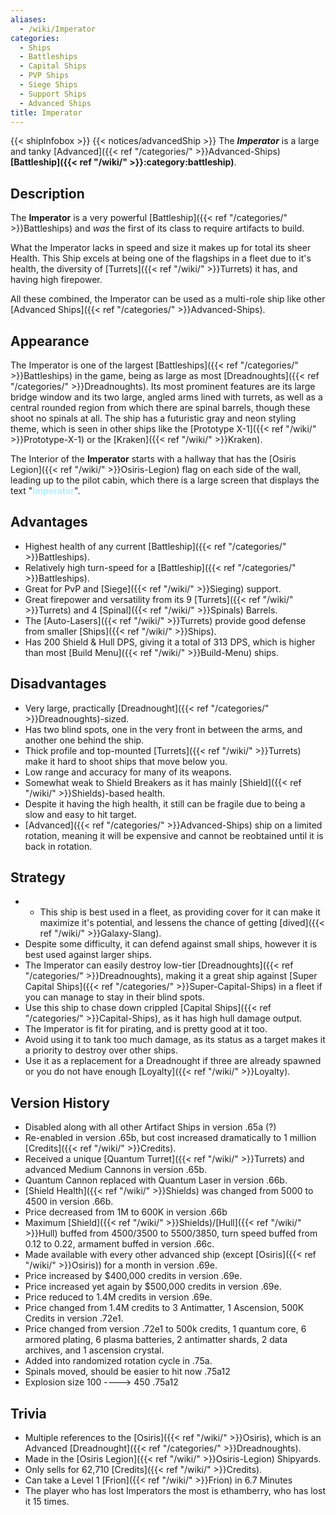 ```yaml
---
aliases:
  - /wiki/Imperator
categories:
  - Ships
  - Battleships
  - Capital Ships
  - PVP Ships
  - Siege Ships
  - Support Ships
  - Advanced Ships
title: Imperator
---
```


{{< shipInfobox >}} {{< notices/advancedShip >}} The **_Imperator_** is a large and tanky [Advanced]({{< ref "/categories/" >}}Advanced-Ships) **[Battleship]({{< ref "/wiki/" >}}:category:battleship)**.

## Description

The **Imperator** is a very powerful [Battleship]({{< ref "/categories/" >}}Battleships) and _was_ the first of its class to require artifacts to build.

What the Imperator lacks in speed and size it makes up for total its sheer Health. This Ship excels at being one of the flagships in a fleet due to it's health, the diversity of [Turrets]({{< ref "/wiki/" >}}Turrets) it has, and having high firepower.

All these combined, the Imperator can be used as a multi-role ship like other [Advanced Ships]({{< ref "/categories/" >}}Advanced-Ships).

## Appearance

The Imperator is one of the largest [Battleships]({{< ref "/categories/" >}}Battleships) in the game, being as large as most [Dreadnoughts]({{< ref "/categories/" >}}Dreadnoughts). Its most prominent features are its large bridge window and its two large, angled arms lined with turrets, as well as a central rounded region from which there are spinal barrels, though these shoot no spinals at all. The ship has a futuristic gray and neon styling theme, which is seen in other ships like the [Prototype X-1]({{< ref "/wiki/" >}}Prototype-X-1) or the [Kraken]({{< ref "/wiki/" >}}Kraken).

The Interior of the **Imperator** starts with a hallway that has the [Osiris Legion]({{< ref "/wiki/" >}}Osiris-Legion) flag on each side of the wall, leading up to the pilot cabin, which there is a large screen that displays the text "<span style="color:#aef2fe">**Imperator**</span>".

## Advantages

- Highest health of any current [Battleship]({{< ref "/categories/" >}}Battleships).
- Relatively high turn-speed for a [Battleship]({{< ref "/categories/" >}}Battleships).
- Great for PvP and [Siege]({{< ref "/wiki/" >}}Sieging) support.
- Great firepower and versatility from its 9 [Turrets]({{< ref "/wiki/" >}}Turrets) and 4 [Spinal]({{< ref "/wiki/" >}}Spinals) Barrels.
- The [Auto-Lasers]({{< ref "/wiki/" >}}Turrets) provide good defense from smaller [Ships]({{< ref "/wiki/" >}}Ships).
- Has 200 Shield & Hull DPS, giving it a total of 313 DPS, which is higher than most [Build Menu]({{< ref "/wiki/" >}}Build-Menu) ships.

## Disadvantages

- Very large, practically [Dreadnought]({{< ref "/categories/" >}}Dreadnoughts)-sized.
- Has two blind spots, one in the very front in between the arms, and another one behind the ship.
- Thick profile and top-mounted [Turrets]({{< ref "/wiki/" >}}Turrets) make it hard to shoot ships that move below you.
- Low range and accuracy for many of its weapons.
- Somewhat weak to Shield Breakers as it has mainly [Shield]({{< ref "/wiki/" >}}Shields)-based health.
- Despite it having the high health, it still can be fragile due to being a slow and easy to hit target.
- [Advanced]({{< ref "/categories/" >}}Advanced-Ships) ship on a limited rotation, meaning it will be expensive and cannot be reobtained until it is back in rotation.

## Strategy

- - This ship is best used in a fleet, as providing cover for it can make it maximize it's potential, and lessens the chance of getting [dived]({{< ref "/wiki/" >}}Galaxy-Slang).
- Despite some difficulty, it can defend against small ships, however it is best used against larger ships.
- The Imperator can easily destroy low-tier [Dreadnoughts]({{< ref "/categories/" >}}Dreadnoughts), making it a great ship against [Super Capital Ships]({{< ref "/categories/" >}}Super-Capital-Ships) in a fleet if you can manage to stay in their blind spots.
- Use this ship to chase down crippled [Capital Ships]({{< ref "/categories/" >}}Capital-Ships), as it has high hull damage output.
- The Imperator is fit for pirating, and is pretty good at it too.
- Avoid using it to tank too much damage, as its status as a target makes it a priority to destroy over other ships.
- Use it as a replacement for a Dreadnought if three are already spawned or you do not have enough [Loyalty]({{< ref "/wiki/" >}}Loyalty).

## Version History

- Disabled along with all other Artifact Ships in version .65a (?)
- Re-enabled in version .65b, but cost increased dramatically to 1 million [Credits]({{< ref "/wiki/" >}}Credits).
- Received a unique [Quantum Turret]({{< ref "/wiki/" >}}Turrets) and advanced Medium Cannons in version .65b.
- Quantum Cannon replaced with Quantum Laser in version .66b.
- [Shield Health]({{< ref "/wiki/" >}}Shields) was changed from 5000 to 4500 in version .66b.
- Price decreased from 1M to 600K in version .66b
- Maximum [Shield]({{< ref "/wiki/" >}}Shields)/[Hull]({{< ref "/wiki/" >}}Hull) buffed from 4500/3500 to 5500/3850, turn speed buffed from 0.12 to 0.22, armament buffed in version .66c.
- Made available with every other advanced ship (except [Osiris]({{< ref "/wiki/" >}}Osiris)) for a month in version .69e.
- Price increased by $400,000 credits in version .69e.
- Price increased yet again by $500,000 credits in version .69e.
- Price reduced to 1.4M credits in version .69e.
- Price changed from 1.4M credits to 3 Antimatter, 1 Ascension, 500K Credits in version .72e1.
- Price changed from version .72e1 to 500k credits, 1 quantum core, 6 armored plating, 6 plasma batteries, 2 antimatter shards, 2 data archives, and 1 ascension crystal.
- Added into randomized rotation cycle in .75a.
- Spinals moved, should be easier to hit now .75a12
- Explosion size 100 ----> 450 .75a12

## Trivia

- Multiple references to the [Osiris]({{< ref "/wiki/" >}}Osiris), which is an Advanced [Dreadnought]({{< ref "/categories/" >}}Dreadnoughts).
- Made in the [Osiris Legion]({{< ref "/wiki/" >}}Osiris-Legion) Shipyards.
- Only sells for 62,710 [Credits]({{< ref "/wiki/" >}}Credits).
- Can take a Level 1 [Frion]({{< ref "/wiki/" >}}Frion) in 6.7 Minutes
- The player who has lost Imperators the most is ethamberry, who has lost it 15 times.
